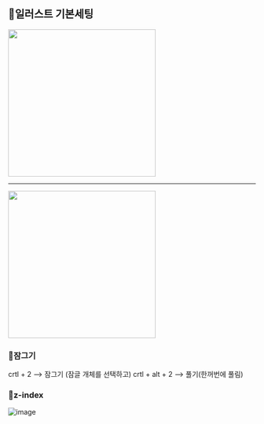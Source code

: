 ## 🥑일러스트 기본세팅
<img src="https://user-images.githubusercontent.com/129017064/230839384-6e9cd740-88ff-4888-ace0-eeffd75f38fa.png" width="300">

--------------------------------------

<img src="https://user-images.githubusercontent.com/129017064/230839530-dcf7e51f-a718-4d86-8e2b-d5620488e748.png" width="300">

### 🐣잠그기
crtl + 2 -->  잠그기 (잠글 개체를 선택하고)
crtl + alt + 2 --> 풀기(한꺼번에 풀림)

### 🚀z-index
![image](https://user-images.githubusercontent.com/129017064/230842811-2e9956d9-e5a5-4624-805b-5c8cb1686ea9.png)

